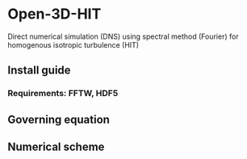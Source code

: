 # Open-3D-HIT
Direct numerical simulation (DNS) using spectral method (Fourier) for homogenous isotropic turbulence (HIT)

## Install guide
### Requirements: FFTW, HDF5

## Governing equation

## Numerical scheme
